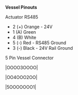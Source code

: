 **Vessel Pinouts**

Actuator RS485
* 2 (+) Orange - 24V
* 1 (A) Green
* 4 (B) White
* 5 (-) Red - RS485 Ground
* 3 (-) Black - 24V Rail Ground

5 Pin Vessel Connector

|OOOO3OOOO|

|OO4OOO2OO|

|5OOOOOOO1|